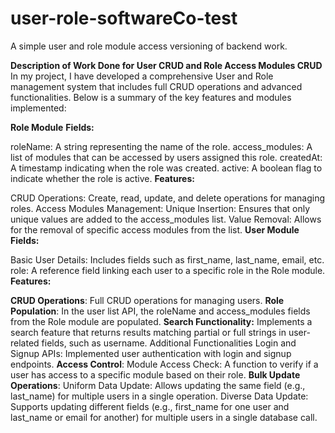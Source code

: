 # user-role-softwareCo-test
A simple user and role module access versioning of backend work.

**Description of Work Done for User CRUD and Role Access Modules CRUD**
In my project, I have developed a comprehensive User and Role management system that includes full CRUD operations and advanced functionalities. Below is a summary of the key features and modules implemented:

**Role Module**
**Fields:**

roleName: A string representing the name of the role.
access_modules: A list of modules that can be accessed by users assigned this role.
createdAt: A timestamp indicating when the role was created.
active: A boolean flag to indicate whether the role is active.
**Features:**

CRUD Operations: Create, read, update, and delete operations for managing roles.
Access Modules Management:
Unique Insertion: Ensures that only unique values are added to the access_modules list.
Value Removal: Allows for the removal of specific access modules from the list.
**User Module**
**Fields:**

Basic User Details: Includes fields such as first_name, last_name, email, etc.
role: A reference field linking each user to a specific role in the Role module.
**Features:**

**CRUD Operations**: Full CRUD operations for managing users.
**Role Population**: In the user list API, the roleName and access_modules fields from the Role module are populated.
**Search Functionality:** Implements a search feature that returns results matching partial or full strings in user-related fields, such as username.
Additional Functionalities
Login and Signup APIs: Implemented user authentication with login and signup endpoints.
**Access Control**:
Module Access Check: A function to verify if a user has access to a specific module based on their role.
**Bulk Update Operations**:
Uniform Data Update: Allows updating the same field (e.g., last_name) for multiple users in a single operation.
Diverse Data Update: Supports updating different fields (e.g., first_name for one user and last_name or email for another) for multiple users in a single database call.
